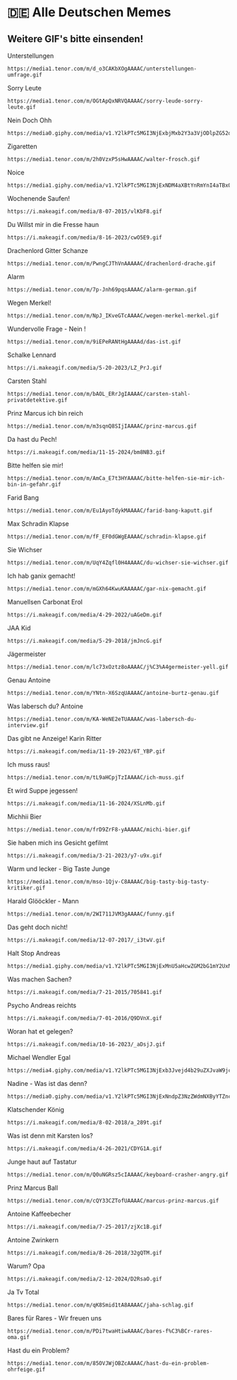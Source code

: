 # 🇩🇪 Alle Deutschen Memes
## Weitere GIF's bitte einsenden!
Unterstellungen
```text
https://media1.tenor.com/m/d_o3CAKbXOgAAAAC/unterstellungen-umfrage.gif
```
Sorry Leute
```text
https://media1.tenor.com/m/OGtApQxNRVQAAAAC/sorry-leude-sorry-leute.gif
```
Nein Doch Ohh
```text
https://media0.giphy.com/media/v1.Y2lkPTc5MGI3NjExbjMxb2Y3a3VjODlpZG52d2NpZWpsN2IxdGk1b3J5b2h3bGduaHppdyZlcD12MV9pbnRlcm5hbF9naWZfYnlfaWQmY3Q9Zw/LQtesjeLB5ic0FVUD6/giphy.gif
```
Zigaretten
```text
https://media1.tenor.com/m/2h0VzxP5sHwAAAAC/walter-frosch.gif
```
Noice
```text
https://media1.giphy.com/media/v1.Y2lkPTc5MGI3NjExNDM4aXBtYnRmYnI4aTBxOWpzeXduNGZhczljcGZ0NTNiZ2M1ZDhkYyZlcD12MV9pbnRlcm5hbF9naWZfYnlfaWQmY3Q9Zw/yJFeycRK2DB4c/giphy.gif
```
Wochenende Saufen!
```text
https://i.makeagif.com/media/8-07-2015/vlKbF8.gif
```
Du Willst mir in die Fresse haun
```text
https://i.makeagif.com/media/8-16-2023/cwO5E9.gif
```
Drachenlord Gitter Schanze
```text
https://media1.tenor.com/m/PwngCJThVnAAAAAC/drachenlord-drache.gif
```
Alarm
```text
https://media1.tenor.com/m/7p-Jnh69pqsAAAAC/alarm-german.gif
```
Wegen Merkel!
```text
https://media1.tenor.com/m/NpJ_IKveGTcAAAAC/wegen-merkel-merkel.gif
```
Wundervolle Frage - Nein !
```text
https://media1.tenor.com/m/9iEPeRANtHgAAAAd/das-ist.gif
```
Schalke Lennard
```text
https://i.makeagif.com/media/5-20-2023/LZ_PrJ.gif
```
Carsten Stahl
```text
https://media1.tenor.com/m/bAOL_ERrJgIAAAAC/carsten-stahl-privatdetektive.gif
```
Prinz Marcus ich bin reich
```text
https://media1.tenor.com/m/m3sqnQ8SIjIAAAAC/prinz-marcus.gif
```
Da hast du Pech!
```text
https://i.makeagif.com/media/11-15-2024/bm8NB3.gif
```
Bitte helfen sie mir!
```text
https://media1.tenor.com/m/AmCa_E7t3HYAAAAC/bitte-helfen-sie-mir-ich-bin-in-gefahr.gif
```
Farid Bang
```text
https://media1.tenor.com/m/Eu1AyoTdykMAAAAC/farid-bang-kaputt.gif
```
Max Schradin Klapse
```text
https://media1.tenor.com/m/fF_EF0dGWgEAAAAC/schradin-klapse.gif
```
Sie Wichser
```text
https://media1.tenor.com/m/UqY4Zqfl0H4AAAAC/du-wichser-sie-wichser.gif
```
Ich hab ganix gemacht!
```text
https://media1.tenor.com/m/mGXh64KwuKAAAAAC/gar-nix-gemacht.gif
```
Manuellsen Carbonat Erol
```text
https://i.makeagif.com/media/4-29-2022/uAGeDm.gif
```
JAA Kid
```text
https://i.makeagif.com/media/5-29-2018/jmJncG.gif
```
Jägermeister
```text
https://media1.tenor.com/m/lc73xOztz8oAAAAC/j%C3%A4germeister-yell.gif
```
Genau Antoine
```text
https://media1.tenor.com/m/YNtn-X6SzqUAAAAC/antoine-burtz-genau.gif
```
Was labersch du? Antoine
```text
https://media1.tenor.com/m/KA-WeNE2eTUAAAAC/was-labersch-du-interview.gif
```
Das gibt ne Anzeige! Karin Ritter 
```text
https://i.makeagif.com/media/11-19-2023/6T_YBP.gif
```
Ich muss raus!
```text
https://media1.tenor.com/m/tL9aHCpjTzIAAAAC/ich-muss.gif
```
Et wird Suppe jegessen!
```text
https://i.makeagif.com/media/11-16-2024/XSLnMb.gif
```
Michhii Bier 
```text
https://media1.tenor.com/m/frD9ZrF8-yAAAAAC/michi-bier.gif
```
Sie haben mich ins Gesicht gefilmt
```text
https://i.makeagif.com/media/3-21-2023/y7-u9x.gif
```
Warm und lecker - Big Taste Junge
```text
https://media1.tenor.com/m/mso-1Qjv-C8AAAAC/big-tasty-big-tasty-kritiker.gif
```
Harald Glööckler - Mann
```text
https://media1.tenor.com/m/2WI711JVM3gAAAAC/funny.gif
```
Das geht doch nicht!
```text
https://i.makeagif.com/media/12-07-2017/_i3twV.gif
```
Halt Stop Andreas
```text
https://media1.giphy.com/media/v1.Y2lkPTc5MGI3NjExMnU5aHcwZGM2bG1mY2UxNXp3OXhzOGdqMnJmY3BkZnhibDkwYmNlbSZlcD12MV9pbnRlcm5hbF9naWZfYnlfaWQmY3Q9Zw/mBYPAiqYlrM5FyzWXM/giphy.gif
```
Was machen Sachen?
```text
https://i.makeagif.com/media/7-21-2015/705841.gif
```
Psycho Andreas reichts
```text
https://i.makeagif.com/media/7-01-2016/Q9DVnX.gif
```
Woran hat et gelegen?
```text
https://i.makeagif.com/media/10-16-2023/_aDsjJ.gif
```
Michael Wendler Egal
```text
https://media4.giphy.com/media/v1.Y2lkPTc5MGI3NjExb3Jvejd4b29uZXJvaW9jcGp3MDJzbjB0MWNkMzE4NGt2M2E5ajB4dyZlcD12MV9pbnRlcm5hbF9naWZfYnlfaWQmY3Q9Zw/ZG5KTqutRAfZ6i5OVR/giphy.gif
```
Nadine - Was ist das denn?
```text
https://media0.giphy.com/media/v1.Y2lkPTc5MGI3NjExNndpZ3NzZWdmNXByYTZnczU3Z2VwN2R0cDc0Y3B4NjNjMmQxdGFxbCZlcD12MV9pbnRlcm5hbF9naWZfYnlfaWQmY3Q9Zw/wJbuN7RzoIoUzvBrcU/giphy.gif
```
Klatschender König
```text
https://i.makeagif.com/media/8-02-2018/a_289t.gif
```
Was ist denn mit Karsten los?
```text
https://i.makeagif.com/media/4-26-2021/CDYG1A.gif
```
Junge haut auf Tastatur
```text
https://media1.tenor.com/m/Q0uNGRsz5cIAAAAC/keyboard-crasher-angry.gif
```
Prinz Marcus Ball
```text
https://media1.tenor.com/m/cQY33CZTofUAAAAC/marcus-prinz-marcus.gif
```
Antoine Kaffeebecher
```text
https://i.makeagif.com/media/7-25-2017/zjXc1B.gif
```
Antoine Zwinkern
```text
https://i.makeagif.com/media/8-26-2018/32gQTM.gif
```
Warum? Opa 
```text
https://i.makeagif.com/media/2-12-2024/D2RsaO.gif
```
Ja Tv Total
```text
https://media1.tenor.com/m/qK8Smid1tA8AAAAC/jaha-schlag.gif
```
Bares für Rares - Wir freuen uns
```text
https://media1.tenor.com/m/PDi7twaHtiwAAAAC/bares-f%C3%BCr-rares-oma.gif
```
Hast du ein Problem?
```text
https://media1.tenor.com/m/85OVJWjOBZcAAAAC/hast-du-ein-problem-ohrfeige.gif
```
